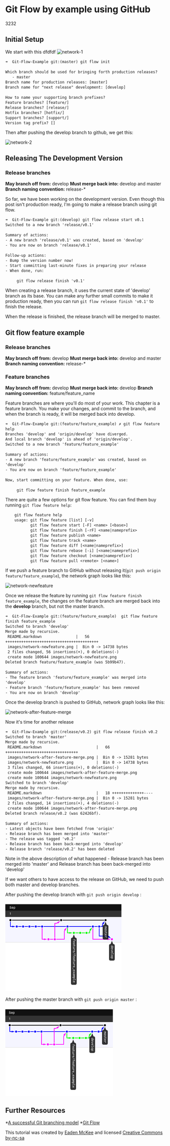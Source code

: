 # Git Flow by example using GitHub #
3232
## Initial Setup ##

We start with this
dfdfdf
![network-1](http://github.com/eadz/Git-Flow-Example/raw/develop/images/network-1.png "Initial Commit Network Image")

	➜  Git-Flow-Example git:(master) git flow init

	Which branch should be used for bringing forth production releases?
	   - master
	Branch name for production releases: [master] 
	Branch name for "next release" development: [develop] 

	How to name your supporting branch prefixes?
	Feature branches? [feature/] 
	Release branches? [release/] 
	Hotfix branches? [hotfix/] 
	Support branches? [support/] 
	Version tag prefix? []
	
Then after pushing the develop branch to github, we get this:

![network-2](http://github.com/eadz/Git-Flow-Example/raw/develop/images/network-2.png "After git flow init")

## Releasing The Development Version ##

### Release branches ###
**May branch off from:** develop
**Must merge back into:** develop and master
**Branch naming convention:** release-*

So far, we have been working on the development version. 
Even though this post isn't production ready, I'm going to make a release branch using git flow. 

	➜  Git-Flow-Example git:(develop) git flow release start v0.1                      
	Switched to a new branch 'release/v0.1'

	Summary of actions:
	- A new branch 'release/v0.1' was created, based on 'develop'
	- You are now on branch 'release/v0.1'

	Follow-up actions:
	- Bump the version number now!
	- Start committing last-minute fixes in preparing your release
	- When done, run:

	     git flow release finish 'v0.1'

When creating a release branch, it uses the current state of 'develop' branch as its base. You can make any further small commits to make it production ready, then you can run `git flow release finish 'v0.1'` to finish the release. 

When the release is finished, the release branch will be merged to master. 


## Git flow feature example ##

### Release branches ###
**May branch off from:** develop
**Must merge back into:** develop and master
**Branch naming convention:** release-*

### Feature branches ###
**May branch off from:** develop
**Must merge back into:** develop
**Branch naming convention:** feature/feature_name

Feature branches are where you'll do most of your work. This chapter is a feature branch. You make your changes, and commit to the branch, and when the branch is ready, it will be merged back into develop. 

	➜  Git-Flow-Example git:(feature/feature_example) ✗ git flow feature help
	Branches 'develop' and 'origin/develop' have diverged.
	And local branch 'develop' is ahead of 'origin/develop'.
	Switched to a new branch 'feature/feature_example'

	Summary of actions:
	- A new branch 'feature/feature_example' was created, based on 'develop'
	- You are now on branch 'feature/feature_example'

	Now, start committing on your feature. When done, use:

	     git flow feature finish feature_example

There are quite a few options for git flow feature. You can find them buy running `git flow feature help`:

		git flow feature help
		usage: git flow feature [list] [-v]
		       git flow feature start [-F] <name> [<base>]
		       git flow feature finish [-rF] <name|nameprefix>
		       git flow feature publish <name>
		       git flow feature track <name>
		       git flow feature diff [<name|nameprefix>]
		       git flow feature rebase [-i] [<name|nameprefix>]
		       git flow feature checkout [<name|nameprefix>]
		       git flow feature pull <remote> [<name>]

If we push a feature branch to GitHub without releasing it(`git push origin feature/feature_example`), the network graph looks like this:

![network-newfeature](http://github.com/eadz/Git-Flow-Example/raw/develop/images/network-newfeature.png "After pushing feature branch")

Once we release the feature by running `git flow feature finish feature_example`, the changes on the feature branch are merged back into the **develop** branch, but not the master branch.

	➜  Git-Flow-Example git:(feature/feature_example)  git flow feature finish feature_example
	Switched to branch 'develop'
	Merge made by recursive.
	 README.markdown               |   56 +++++++++++++++++++++++++++++++++++++++++
	 images/network-newfeature.png |  Bin 0 -> 14738 bytes
	 2 files changed, 56 insertions(+), 0 deletions(-)
	 create mode 100644 images/network-newfeature.png
	Deleted branch feature/feature_example (was 5b99b47).

	Summary of actions:
	- The feature branch 'feature/feature_example' was merged into 'develop'
	- Feature branch 'feature/feature_example' has been removed
	- You are now on branch 'develop'

Once the develop branch is pushed to GitHub, network graph looks like this:

![network-after-feature-merge](http://github.com/eadz/Git-Flow-Example/raw/develop/images/network-after-feature-merge.png "After pushing merging")


Now it's time for another release 

	➜  Git-Flow-Example git:(release/v0.2) git flow release finish v0.2                      
	Switched to branch 'master'
	Merge made by recursive.
	 README.markdown                        |   66 ++++++++++++++++++++++++++++++++
	 images/network-after-feature-merge.png |  Bin 0 -> 15281 bytes
	 images/network-newfeature.png          |  Bin 0 -> 14738 bytes
	 3 files changed, 66 insertions(+), 0 deletions(-)
	 create mode 100644 images/network-after-feature-merge.png
	 create mode 100644 images/network-newfeature.png
	Switched to branch 'develop'
	Merge made by recursive.
	 README.markdown                        |   18 ++++++++++++++----
	 images/network-after-feature-merge.png |  Bin 0 -> 15281 bytes
	 2 files changed, 14 insertions(+), 4 deletions(-)
	 create mode 100644 images/network-after-feature-merge.png
	Deleted branch release/v0.2 (was 62426bf).

	Summary of actions:
	- Latest objects have been fetched from 'origin'
	- Release branch has been merged into 'master'
	- The release was tagged 'v0.2'
	- Release branch has been back-merged into 'develop'
	- Release branch 'release/v0.2' has been deleted

Note in the above description of what happened - Release branch has been merged into 'master' and Release branch has been back-merged into 'develop'

If we want others to have access to the release on GitHub, we need to push both master and develop branches. 

After pushing the develop branch with `git push origin develop` :

![network-after-push-development](http://github.com/eadz/Git-Flow-Example/raw/develop/images/network-after-push-development.png)

After pushing the master branch with `git push origin master` :

![network-after-push-master](http://github.com/eadz/Git-Flow-Example/raw/develop/images/network-after-push-master.png)


## Further Resources ##

*[A successful Git branching model](http://nvie.com/git-model)
*[Git Flow](http://github.com/nvie/gitflow)


This tutorial was created by [Eaden McKee](http://www.eadz.co.nz/) and licensed [Creative Commons by-nc-sa](http://creativecommons.org/licenses/by-nc-sa/3.0/nz/)